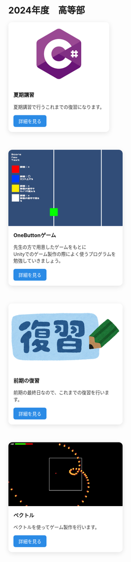 # 2024年度　高等部

<div style="display: flex; flex-wrap: wrap; gap: 1.5rem;">
    <div style="
      max-width: 360px;
      background-color: white;
      border-radius: 12px;
      overflow: hidden;
      box-shadow: 0 4px 16px rgba(0, 0, 0, 0.1);
      transition: transform 0.2s, box-shadow 0.2s;
      margin-bottom: 2rem;
    ">
      <img src="Image/Csharp.png" alt="C#画像" style="width: 100%; display: block;" />
      <div style="padding: 1rem;">
        <h3 style="margin-top: 0;">夏期講習</h3>
        <p style="font-size: 0.9rem; color: #333; line-height: 1.5;">
          夏期講習で行うこれまでの復習になります。
        </p>
        <a href="#/HighSchool_2024/SummerSP.md" style="
          display: inline-block;
          background-color: #2b8be6;
          color: white;
          padding: 0.5rem 1rem;
          border-radius: 6px;
          font-size: 0.9rem;
          text-decoration: none;
        ">詳細を見る</a>
      </div>
    </div>

  <div style="
      max-width: 360px;
      background-color: white;
      border-radius: 12px;
      overflow: hidden;
      box-shadow: 0 4px 16px rgba(0, 0, 0, 0.1);
      transition: transform 0.2s, box-shadow 0.2s;
      margin-bottom: 2rem;
    ">
      <img src="Image/HighSchool_2025/OneButtonTitle.png" alt="OneButton画像" style="width: 100%; display: block;" />
      <div style="padding: 1rem;">
        <h3 style="margin-top: 0;">OneButtonゲーム</h3>
        <p style="font-size: 0.9rem; color: #333; line-height: 1.5;">
          先生の方で用意したゲームをもとに<br>
          Unityでのゲーム製作の際によく使うプログラムを勉強していきましょう。
        </p>
        <a href="#/HighSchool_2024/OneButton.md" style="
          display: inline-block;
          background-color: #2b8be6;
          color: white;
          padding: 0.5rem 1rem;
          border-radius: 6px;
          font-size: 0.9rem;
          text-decoration: none;
        ">詳細を見る</a>
      </div>
  </div>

  <div style="
      max-width: 360px;
      background-color: white;
      border-radius: 12px;
      overflow: hidden;
      box-shadow: 0 4px 16px rgba(0, 0, 0, 0.1);
      transition: transform 0.2s, box-shadow 0.2s;
      margin-bottom: 2rem;
    ">
      <img src="Image/General/Review.png" alt="復習画像" style="width: 100%; display: block;" />
      <div style="padding: 1rem;">
        <h3 style="margin-top: 0;">前期の復習</h3>
        <p style="font-size: 0.9rem; color: #333; line-height: 1.5;">
          前期の最終日なので、これまでの復習を行います。
        </p>
        <a href="#/HighSchool_2024/FirstTermReview.md" style="
          display: inline-block;
          background-color: #2b8be6;
          color: white;
          padding: 0.5rem 1rem;
          border-radius: 6px;
          font-size: 0.9rem;
          text-decoration: none;
        ">詳細を見る</a>
      </div>
  </div>

  <div style="
      max-width: 360px;
      background-color: white;
      border-radius: 12px;
      overflow: hidden;
      box-shadow: 0 4px 16px rgba(0, 0, 0, 0.1);
      transition: transform 0.2s, box-shadow 0.2s;
      margin-bottom: 2rem;
    ">
      <img src="Image/HighSchool_2024/VectorTitle.png" alt="復習画像" style="width: 100%; display: block;" />
      <div style="padding: 1rem;">
        <h3 style="margin-top: 0;">ベクトル</h3>
        <p style="font-size: 0.9rem; color: #333; line-height: 1.5;">
          ベクトルを使ってゲーム製作を行います。
        </p>
        <a href="#/HighSchool_2024/VectorGame.md" style="
          display: inline-block;
          background-color: #2b8be6;
          color: white;
          padding: 0.5rem 1rem;
          border-radius: 6px;
          font-size: 0.9rem;
          text-decoration: none;
        ">詳細を見る</a>
      </div>
  </div>

</div>